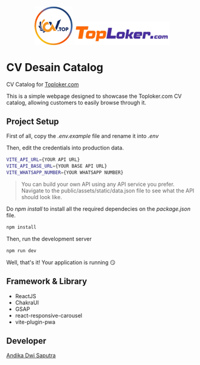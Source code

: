 <p align="center" justify="center">
  <img src="public/assets/logo/favicon.png" width="20%" alt="CV Toploker"/>
  <img src="public/assets/logo/logo.webp" width="50%" alt="Toploker"/>
</p

###

# CV Desain Catalog

CV Catalog for [Toploker.com](https://toploker.com)

This is a simple webpage designed to showcase the Toploker.com CV catalog, allowing customers to easily browse through it.

## Project Setup

First of all, copy the *.env.example* file and rename it into *.env* 

Then, edit the credentials into production data.

```bash
VITE_API_URL={YOUR API URL}
VITE_API_BASE_URL={YOUR BASE API URL}
VITE_WHATSAPP_NUMBER={YOUR WHATSAPP NUMBER}
```
>You can build your own API using any API service you prefer. Navigate to the public/assets/static/data.json file to see what the API should look like.

Do *npm install* to install all the required dependecies on the *package.json* file.

```bash
npm install
```

Then, run the development server
```bash
npm run dev
```

Well, that's it! Your application is running 😏

## Framework & Library

- ReactJS
- ChakraUI
- GSAP
- react-responsive-carousel
- vite-plugin-pwa

## Developer

[Andika Dwi Saputra](https://andikss.github.io)
